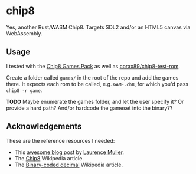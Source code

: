 # chip8

Yes, another Rust/WASM Chip8.  Targets SDL2 and/or an HTML5 canvas via WebAssembly.

## Usage

I tested with the [Chip8 Games Pack](https://www.zophar.net/pdroms/chip8/chip-8-games-pack.html) as well as [corax89/chip8-test-rom](https://github.com/corax89/chip8-test-rom).

Create a folder called `games/` in the root of the repo and add the games there.  It expects each rom to be called, e.g. `GAME.ch8`, for which you'd pass `chip8 -r game`.

**TODO** Maybe enumerate the games folder, and let the user specify it?  Or provide a hard path?  And/or hardcode the gameset into the binary??

## Acknowledgements

These are the reference resources I needed:

* This [awesome blog post](http://www.multigesture.net/articles/how-to-write-an-emulator-chip-8-interpreter/) by [Laurence Muller](http://www.multigesture.net/about/).
* The [Chip8](https://en.wikipedia.org/wiki/CHIP-8) Wikipedia article.
* The [Binary-coded decimal](https://en.wikipedia.org/wiki/Binary-coded_decimal) Wikipedia article.